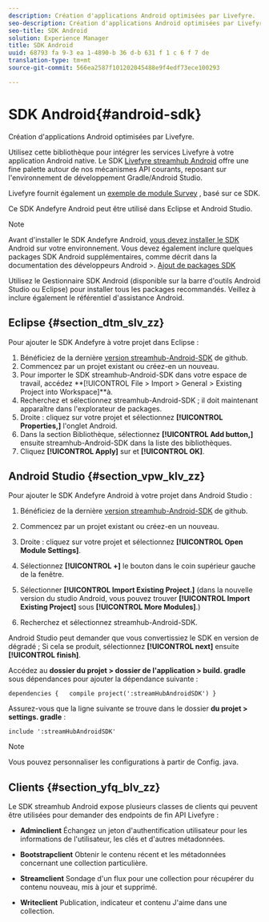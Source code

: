 ```yaml
---
description: Création d'applications Android optimisées par Livefyre.
seo-description: Création d'applications Android optimisées par Livefyre.
seo-title: SDK Android
solution: Experience Manager
title: SDK Android
uuid: 68793 fa 9-3 ea 1-4890-b 36 d-b 631 f 1 c 6 f 7 de
translation-type: tm+mt
source-git-commit: 566ea2587f101202045488e9f4edf73ece100293

---
```



# SDK Android{#android-sdk}

Création d'applications Android optimisées par Livefyre.

Utilisez cette bibliothèque pour intégrer les services Livefyre à votre application Android native. Le SDK [Livefyre streamhub Android](https://github.com/Livefyre/StreamHub-Android-SDK) offre une fine palette autour de nos mécanismes API courants, reposant sur l'environnement de développement Gradle/Android Studio.

Livefyre fournit également un [exemple de module Survey](https://github.com/Livefyre/StreamHub-iOS-Reviews-App) , basé sur ce SDK.

Ce SDK Andefyre Android peut être utilisé dans Eclipse et Android Studio.

>[!NOTE]
>
>Avant d'installer le SDK Andefyre Android, [vous devez installer le SDK](https://developer.android.com/sdk/index.html) Android sur votre environnement. Vous devez également inclure quelques packages SDK Android supplémentaires, comme décrit dans la documentation des développeurs Android >.
>[Ajout de packages SDK](https://developer.android.com/sdk/installing/adding-packages.html)

Utilisez le Gestionnaire SDK Android (disponible sur la barre d'outils Android Studio ou Eclipse) pour installer tous les packages recommandés. Veillez à inclure également le référentiel d'assistance Android.

## Eclipse {#section_dtm_slv_zz}

Pour ajouter le SDK Andefyre à votre projet dans Eclipse :

1. Bénéficiez de la dernière [version streamhub-Android-SDK](https://github.com/Livefyre/StreamHub-Android-SDK) de github.
1. Commencez par un projet existant ou créez-en un nouveau.
1. Pour importer le SDK streamhub-Android-SDK dans votre espace de travail, accédez **[!UICONTROL File > Import > General > Existing Project into Workspace]**à.
1. Recherchez et sélectionnez streamhub-Android-SDK ; il doit maintenant apparaître dans l'explorateur de packages.
1. Droite : cliquez sur votre projet et sélectionnez **[!UICONTROL Properties,]** l'onglet Android.
1. Dans la section Bibliothèque, sélectionnez **[!UICONTROL Add button,]** ensuite streamhub-Android-SDK dans la liste des bibliothèques.
1. Cliquez **[!UICONTROL Apply]** sur et **[!UICONTROL OK]**.

## Android Studio {#section_vpw_klv_zz}

Pour ajouter le SDK Andefyre Android à votre projet dans Android Studio :

1. Bénéficiez de la dernière [version streamhub-Android-SDK](https://github.com/Livefyre/StreamHub-Android-SDK) de github.
1. Commencez par un projet existant ou créez-en un nouveau.
1. Droite : cliquez sur votre projet et sélectionnez **[!UICONTROL Open Module Settings]**.
1. Sélectionnez **[!UICONTROL +]** le bouton dans le coin supérieur gauche de la fenêtre.
1. Sélectionner **[!UICONTROL Import Existing Project.]** (dans la nouvelle version du studio Android, vous pouvez trouver **[!UICONTROL Import Existing Project]** sous **[!UICONTROL More Modules]**.)

1. Recherchez et sélectionnez streamhub-Android-SDK.

Android Studio peut demander que vous convertissiez le SDK en version de dégradé ; Si cela se produit, sélectionnez **[!UICONTROL next]** ensuite **[!UICONTROL finish]**.

Accédez au **dossier du projet > dossier de l'application > build. gradle** sous dépendances pour ajouter la dépendance suivante :

```
dependencies {   compile project(':streamHubAndroidSDK') } 
```

Assurez-vous que la ligne suivante se trouve dans le dossier **du projet > settings. gradle** :

```
include ':streamHubAndroidSDK' 
```

>[!NOTE]
>
>Vous pouvez personnaliser les configurations à partir de Config. java.

## Clients {#section_yfq_blv_zz}

Le SDK streamhub Android expose plusieurs classes de clients qui peuvent être utilisées pour demander des endpoints de fin API Livefyre :

* **Adminclient** Échangez un jeton d'authentification utilisateur pour les informations de l'utilisateur, les clés et d'autres métadonnées.

* **Bootstrapclient** Obtenir le contenu récent et les métadonnées concernant une collection particulière.

* **Streamclient** Sondage d'un flux pour une collection pour récupérer du contenu nouveau, mis à jour et supprimé.

* **Writeclient** Publication, indicateur et contenu J'aime dans une collection.

